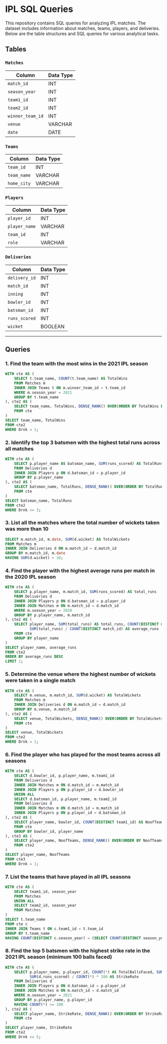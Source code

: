 # IPL SQL Queries

This repository contains SQL queries for analyzing IPL matches. The dataset includes information about matches, teams, players, and deliveries. Below are the table structures and SQL queries for various analytical tasks.

## Tables

### `Matches`

| Column           | Data Type |
|------------------|-----------|
| `match_id`       | INT       |
| `season_year`    | INT       |
| `team1_id`       | INT       |
| `team2_id`       | INT       |
| `winner_team_id` | INT       |
| `venue`          | VARCHAR   |
| `date`           | DATE      |

### `Teams`

| Column      | Data Type |
|-------------|-----------|
| `team_id`   | INT       |
| `team_name` | VARCHAR   |
| `home_city` | VARCHAR   |

### `Players`

| Column        | Data Type |
|---------------|-----------|
| `player_id`   | INT       |
| `player_name` | VARCHAR   |
| `team_id`     | INT       |
| `role`        | VARCHAR   | 

### `Deliveries`

| Column         | Data Type |
|----------------|-----------|
| `delivery_id`  | INT       |
| `match_id`     | INT       |
| `inning`       | INT       |
| `bowler_id`    | INT       |
| `batsman_id`   | INT       |
| `runs_scored`  | INT       |
| `wicket`       | BOOLEAN   |

---

## Queries

### 1. Find the team with the most wins in the 2021 IPL season

```sql
WITH cte AS (
    SELECT t.team_name, COUNT(t.team_name) AS TotalWins
    FROM Matches m
    INNER JOIN Teams t ON m.winner_team_id = t.team_id
    WHERE m.season_year = 2021
    GROUP BY t.team_name
), cte2 AS (
    SELECT team_name, TotalWins, DENSE_RANK() OVER(ORDER BY TotalWins DESC) AS Drnk
    FROM cte
)
SELECT team_name, TotalWins
FROM cte2
WHERE Drnk = 1;
```

### 2. Identify the top 3 batsmen with the highest total runs across all matches

```sql
WITH cte AS (
    SELECT p.player_name AS batsman_name, SUM(runs_scored) AS TotalRuns
    FROM Deliveries d
    INNER JOIN Players p ON d.batsman_id = p.player_id
    GROUP BY p.player_name
), cte2 AS (
    SELECT batsman_name, TotalRuns, DENSE_RANK() OVER(ORDER BY TotalRuns DESC) AS Drnk
    FROM cte
)
SELECT batsman_name, TotalRuns
FROM cte2
WHERE Drnk <= 3;
```

### 3. List all the matches where the total number of wickets taken was more than 10

```sql
SELECT m.match_id, m.date, SUM(d.wicket) AS TotalWickets
FROM Matches m
INNER JOIN Deliveries d ON m.match_id = d.match_id
GROUP BY m.match_id, m.date
HAVING SUM(d.wicket) > 10;
```

### 4. Find the player with the highest average runs per match in the 2020 IPL season
```sql
WITH cte AS (
    SELECT p.player_name, m.match_id, SUM(runs_scored) AS total_runs
    FROM Deliveries d
    INNER JOIN Players p ON d.batsman_id = p.player_id
    INNER JOIN Matches m ON m.match_id = d.match_id
    WHERE m.season_year = 2020
    GROUP BY p.player_name, m.match_id
), cte2 AS (
    SELECT player_name, SUM(total_runs) AS total_runs, COUNT(DISTINCT match_id) AS matches_played,
           SUM(total_runs) / COUNT(DISTINCT match_id) AS average_runs
    FROM cte
    GROUP BY player_name
)
SELECT player_name, average_runs
FROM cte2
ORDER BY average_runs DESC
LIMIT 1;
```

### 5. Determine the venue where the highest number of wickets were taken in a single match
```sql
WITH cte AS (
    SELECT m.venue, m.match_id, SUM(d.wicket) AS TotalWickets
    FROM Matches m
    INNER JOIN Deliveries d ON m.match_id = d.match_id
    GROUP BY m.venue, m.match_id
), cte2 AS (
    SELECT venue, TotalWickets, DENSE_RANK() OVER(ORDER BY TotalWickets DESC) AS Drnk
    FROM cte
)
SELECT venue, TotalWickets
FROM cte2
WHERE Drnk = 1;
```

### 6. Find the player who has played for the most teams across all seasons
```sql
WITH cte AS (
    SELECT d.bowler_id, p.player_name, m.team1_id
    FROM Deliveries d
    INNER JOIN Matches m ON d.match_id = m.match_id
    INNER JOIN Players p ON p.player_id = d.bowler_id
    UNION ALL
    SELECT d.batsman_id, p.player_name, m.team2_id
    FROM Deliveries d
    INNER JOIN Matches m ON d.match_id = m.match_id
    INNER JOIN Players p ON p.player_id = d.batsman_id
), cte2 AS (
    SELECT player_name, bowler_id, COUNT(DISTINCT team1_id) AS NoofTeams
    FROM cte
    GROUP BY bowler_id, player_name
), cte3 AS (
    SELECT player_name, NoofTeams, DENSE_RANK() OVER(ORDER BY NoofTeams DESC) AS Drnk
    FROM cte2
)
SELECT player_name, NoofTeams
FROM cte3
WHERE Drnk = 1;
```

### 7. List the teams that have played in all IPL seasons
```sql
WITH cte AS (
    SELECT team1_id, season_year
    FROM Matches
    UNION ALL
    SELECT team2_id, season_year
    FROM Matches
)
SELECT t.team_name
FROM cte c
INNER JOIN Teams t ON c.team1_id = t.team_id
GROUP BY t.team_name
HAVING COUNT(DISTINCT c.season_year) = (SELECT COUNT(DISTINCT season_year) FROM Matches);
```

### 8. Find the top 5 batsmen with the highest strike rate in the 2021 IPL season (minimum 100 balls faced)
```sql
WITH cte AS (
    SELECT p.player_name, p.player_id, COUNT(*) AS TotalBallsFaced, SUM(d.runs_scored) AS TotalRuns,
           SUM(d.runs_scored) / COUNT(*) * 100 AS StrikeRate
    FROM Deliveries d
    INNER JOIN Players p ON d.batsman_id = p.player_id
    INNER JOIN Matches m ON m.match_id = d.match_id
    WHERE m.season_year = 2021
    GROUP BY p.player_name, p.player_id
    HAVING COUNT(*) >= 100
), cte2 AS (
    SELECT player_name, StrikeRate, DENSE_RANK() OVER(ORDER BY StrikeRate DESC) AS Drnk
    FROM cte
)
SELECT player_name, StrikeRate
FROM cte2
WHERE Drnk <= 5;
```
